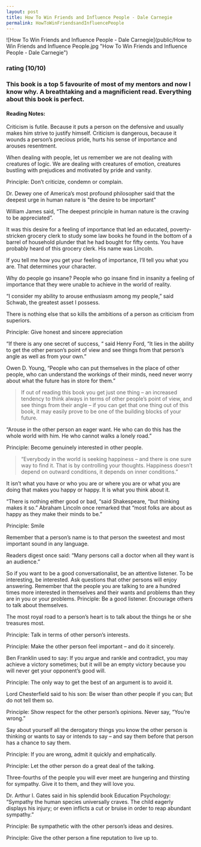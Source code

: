 ```yaml
---
layout: post
title: How To Win Friends and Influence People - Dale Carnegie
permalink: HowToWinFriendsandInfluencePeople
---
```


![How To Win Friends and Influence People - Dale Carnegie](public/How to Win Friends and Influence People.jpg "How To Win Friends and Influence People - Dale Carnegie")

### rating (10/10)

### This book is a top 5 favourite of most of my mentors and now I know why. A breathtaking and a magnificient read. Everything about this book is perfect.

#### Reading Notes:


Criticism is futile. Because it puts a person on the defensive and usually makes him strive to justify himself. Criticism is dangerous, because it wounds a person’s precious pride, hurts his sense of importance and arouses resentment. 
 
When dealing with people, let us remember we are not dealing with creatures of logic. We are dealing with creatures of emotion, creatures bustling with prejudices and motivated by pride and vanity.  

Principle: Don’t criticize, condemn or complain. 

Dr. Dewey one of America’s most profound philosopher said that the deepest urge in human nature is "the desire to be important" 

William James said, “The deepest principle in human nature is the craving to be appreciated”. 

It was this desire for a feeling of importance that led an educated, poverty-stricken grocery clerk to study some law books he found in the bottom of a barrel of household plunder that he had bought for fifty cents. You have probably heard of this grocery clerk. His name was Lincoln.

If you tell me how you get your feeling of importance, I’ll tell you what you are. That determines your character.

Why do people go insane? People who go insane find in insanity a feeling of importance that they were unable to achieve in the world of reality.

“I consider my ability to arouse enthusiasm among my people,” said Schwab, the greatest asset I possess.

There is nothing else that so kills the ambitions of a person as criticism from superiors.

Principle: Give honest and sincere appreciation

“If there is any one secret of success, “ said Henry Ford, “It lies in the ability to get the other person’s point of view and see things from that person’s angle as well as from your own.”

Owen D. Young, “People who can put themselves in the place of other people, who can understand the workings of their minds, need never worry about what the future has in store for them.”

> If out of reading this book you get just one thing – an increased tendency to think always in terms of other people’s point of view, and see things from their angle – if you can get that one thing out of this book, it may easily prove to be one of the building blocks of your future. 

“Arouse in the other person an eager want. He who can do this has the whole world with him. He who cannot walks a lonely road.”

Principle: Become genuinely interested in other people.

> “Everybody in the world is seeking happiness – and there is one sure way to find it. That is by controlling your thoughts. Happiness doesn’t depend on outward conditions, it depends on inner conditions.”

It isn’t what you have or who you are or where you are or what you are doing that makes you happy or happy. It is what you think about it. 

“There is nothing either good or bad, “said Shakespeare, “but thinking makes it so.”
Abraham Lincoln once remarked that “most folks are about as happy as they make their minds to be.”

Principle: Smile

Remember that a person’s name is to that person the sweetest and most important sound in any language. 

Readers digest once said: “Many persons call a doctor when all they want is an audience.”

So if you want to be a good conversationalist, be an attentive listener. To be interesting, be interested. Ask questions that other persons will enjoy answering.
Remember that the people you are talking to are a hundred times more interested in themselves and their wants and problems than they are in you or your problems.
Principle: Be a good listener. Encourage others to talk about themselves. 

The most royal road to a person’s heart is to talk about the things he or she treasures most.

Principle: Talk in terms of other person’s interests.

Principle: Make the other person feel important – and do it sincerely.

Ben Franklin used to say: 
If you argue and rankle and contradict, you may achieve a victory sometimes; but it will be an empty victory because you will never get your opponent’s good will. 

Principle: The only way to get the best of an argument is to avoid it.

Lord Chesterfield said to his son:
Be wiser than other people if you can; But do not tell them so.

Principle: Show respect for the other person’s opinions. Never say, “You’re wrong.”

Say about yourself all the derogatory things you know the other person is thinking or wants to say or intends to say – and say them before that person has a chance to say them.

Principle: If you are wrong, admit it quickly and emphatically.

Principle: Let the other person do a great deal of the talking.

Three-fourths of the people you will ever meet are hungering and thirsting for sympathy. Give it to them, and they will love you.

Dr. Arthur I. Gates said in his splendid book Education Psychology: “Sympathy the human species universally craves. The child eagerly displays his injury; or even inflicts a cut or bruise in order to reap abundant sympathy.”

Principle: Be sympathetic with the other person’s ideas and desires.

Principle: Give the other person a fine reputation to live up to.

